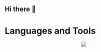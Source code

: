 ## Hi there 👋


# Languages and Tools
<p align="center">
  <a href="https://skillicons.dev">
    <img src="https://skillicons.dev/icons?i=git,python,docker,linux,mysql,bash,aws" />
  </a>
</p>
